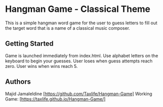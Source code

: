 # Hangman Game - Classical Theme

This is a simple hangman word game for the user to guess letters to fill out the target word that is a name of a classical music composer.

## Getting Started

Game is launched immediately from index.html. Use alphabet letters on the keyboard to begin your guesses. User loses when guess attempts reach zero. User wins when wins reach 5.

## Authors

Majid Jamaleldine [https://github.com/Taxlife/Hangman-Game]
Working Game: [https://taxlife.github.io/Hangman-Game/]

